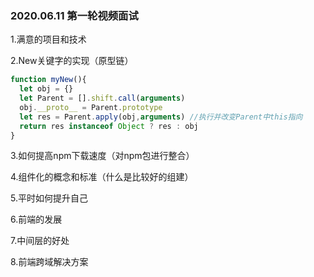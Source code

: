 ### 2020.06.11 第一轮视频面试

1.满意的项目和技术

2.New关键字的实现（原型链）

```js
function myNew(){
  let obj = {}
  let Parent = [].shift.call(arguments)
  obj.__proto__ = Parent.prototype
  let res = Parent.apply(obj,arguments) //执行并改变Parent中this指向
  return res instanceof Object ? res : obj
}
```

3.如何提高npm下载速度（对npm包进行整合）

4.组件化的概念和标准（什么是比较好的组建）

5.平时如何提升自己

6.前端的发展

7.中间层的好处

8.前端跨域解决方案



